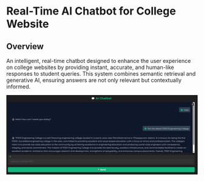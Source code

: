 # Real-Time  AI Chatbot for College Website

## Overview 

An intelligent, real-time chatbot designed to enhance the user experience on college websites by providing instant, accurate, and human-like responses to student queries. This system combines semantic retrieval and generative AI, ensuring answers are not only relevant but contextually informed.

![Chatbot Screenshot](images/Screenshot%202025-04-07%20134624.png)
